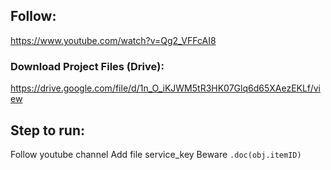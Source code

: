 ## Follow:
https://www.youtube.com/watch?v=Qg2_VFFcAI8

### Download Project Files (Drive):
https://drive.google.com/file/d/1n_O_iKJWM5tR3HK07Glq6d65XAezEKLf/view

## Step to run:
Follow youtube channel
Add file service_key
Beware `.doc(obj.itemID)`

